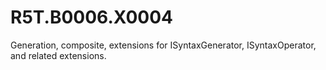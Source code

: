 # R5T.B0006.X0004
Generation, composite, extensions for ISyntaxGenerator, ISyntaxOperator, and related extensions.
